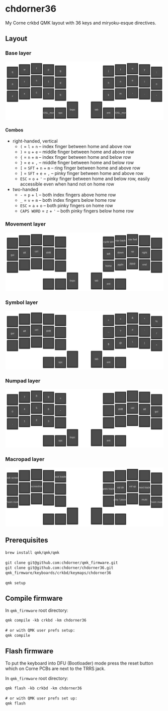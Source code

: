 # chdorner36

My Corne crkbd QMK layout with 36 keys and miryoku-esque directives.

## Layout

### Base layer
![base layer](viz/keytographer/1-Base.svg)

#### Combos

* right-handed, vertical
  * `(` = `l` + `n` – index finger between home and above row
  * `)` = `u` + `e` – middle finger between home and above row
  * `{` = `n` + `m` – index finger between home and below row
  * `}` = `e` + `,` – middle finger between home and below row
  * `[` = `SFT` + `n` + `m` – ring finger between home and above row
  * `]` = `SFT` + `e` + `,` – pinky finger between home and above row
  * `ESC` = `o` + `'` – pinky finger between home and below row, easily accessible even when hand not on home row
* two-handed
  * `-` = `p` + `l` – both index fingers above home row
  * `_` = `v` + `m` – both index fingers below home row
  * `ESC` = `a` + `o` – both pinky fingers on home row
  * `CAPS WORD` = `z` + `'` – both pinky fingers below home row

### Movement layer
![movement layer](viz/keytographer/2-Movement.svg)

### Symbol layer
![numpad layer](viz/keytographer/3-Symbols.svg)

### Numpad layer
![symbol layer](viz/keytographer/4-Numpad.svg)

### Macropad layer
![macropad layer](viz/keytographer/5-Macro.svg)

## Prerequisites

```
brew install qmk/qmk/qmk

git clone git@github.com:chdorner/qmk_firmware.git
git clone git@github.com:chdorner/chdorner36.git qmk_firmware/keyboards/crkbd/keymaps/chdorner36

qmk setup
```

## Compile firmware

In `qmk_firmware` root directory:
```
qmk compile -kb crkbd -km chdorner36

# or with QMK user prefs setup:
qmk compile
```

## Flash firmware

To put the keyboard into DFU (Bootloader) mode press the reset button which on Corne PCBs are next to the TRRS jack.

In `qmk_firmware` root directory:
```
qmk flash -kb crkbd -km chdorner36

# or with QMK user prefs set up:
qmk flash
```
